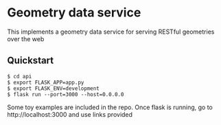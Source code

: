 # Geometry data service

This implements a geometry data service for serving RESTful geometries over the web

## Quickstart 
```
$ cd api
$ export FLASK_APP=app.py
$ export FLASK_ENV=development
$ flask run --port=3000 --host=0.0.0.0
```

Some toy examples are included in the repo. Once flask is running, go to http://localhost:3000 and use links provided
